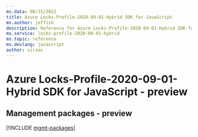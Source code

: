 ```yaml
---
ms.data: 08/15/2022
title: Azure Locks-Profile-2020-09-01-Hybrid SDK for JavaScript
ms.author: jeffish
description: Reference for Azure Locks-Profile-2020-09-01-Hybrid SDK for JavaScript
ms.service: locks-profile-2020-09-01-hybrid
ms.topic: reference
ms.devlang: javascript
author: xirzec
---
```

# Azure Locks-Profile-2020-09-01-Hybrid SDK for JavaScript - preview

## Management packages - preview
[!INCLUDE [mgmt-packages](locks-profile-2020-09-01-hybrid-mgmt-index.md)]
